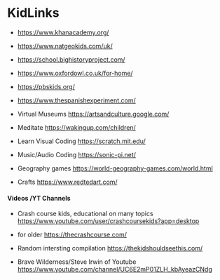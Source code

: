 # KidLinks

* https://www.khanacademy.org/ 
* https://www.natgeokids.com/uk/
* https://school.bighistoryproject.com/
* https://www.oxfordowl.co.uk/for-home/
* https://pbskids.org/
* https://www.thespanishexperiment.com/

* Virtual Museums
https://artsandculture.google.com/

* Meditate
https://wakingup.com/children/

* Learn Visual Coding 
https://scratch.mit.edu/ 

* Music/Audio Coding
https://sonic-pi.net/

* Geography games
https://world-geography-games.com/world.html

* Crafts
https://www.redtedart.com/

#### Videos /YT Channels

* Crash course kids, educational on many topics
https://www.youtube.com/user/crashcoursekids?app=desktop
+ for older https://thecrashcourse.com/

* Random intersting compilation
https://thekidshouldseethis.com/

* Brave Wilderness/Steve Irwin of Youtube
https://www.youtube.com/channel/UC6E2mP01ZLH_kbAyeazCNdg
